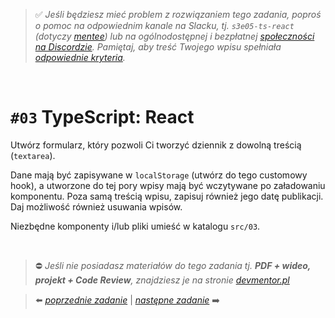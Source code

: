 > :white_check_mark: *Jeśli będziesz mieć problem z rozwiązaniem tego zadania, poproś o pomoc na odpowiednim kanale na Slacku, tj. `s3e05-ts-react` (dotyczy [mentee](https://devmentor.pl/mentoring-javascript/)) lub na ogólnodostępnej i bezpłatnej [społeczności na Discordzie](https://devmentor.pl/discord). Pamiętaj, aby treść Twojego wpisu spełniała [odpowiednie kryteria](https://devmentor.pl/jak-prosic-o-pomoc/).*

&nbsp;

# `#03` TypeScript: React

Utwórz formularz, który pozwoli Ci tworzyć dziennik z dowolną treścią (`textarea`).

Dane mają być zapisywane w `localStorage` (utwórz do tego customowy hook), a utworzone do tej pory wpisy mają być wczytywane po załadowaniu komponentu. Poza samą treścią wpisu, zapisuj również jego datę publikacji. Daj możliwość również usuwania wpisów.

Niezbędne komponenty i/lub pliki umieść w katalogu `src/03`.


&nbsp;
> :no_entry: *Jeśli nie posiadasz materiałów do tego zadania tj. **PDF + wideo, projekt + Code Review**, znajdziesz je na stronie [devmentor.pl](https://devmentor.pl/workshop-ts-react)*

> :arrow_left: [*poprzednie zadanie*](./../02) | [*następne zadanie*](./../04) :arrow_right:
